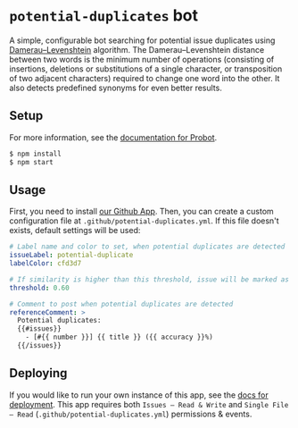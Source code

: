 # `potential-duplicates` bot

A simple, configurable bot searching for potential issue duplicates using [Damerau–Levenshtein](https://en.wikipedia.org/wiki/Damerau%E2%80%93Levenshtein_distance) algorithm. The Damerau–Levenshtein distance between two words is the minimum number of operations (consisting of insertions, deletions or substitutions of a single character, or transposition of two adjacent characters) required to change one word into the other. It also detects predefined synonyms for even better results.

## Setup

For more information, see the [documentation for Probot](https://github.com/probot/probot).

```bash
$ npm install
$ npm start
```

## Usage

First, you need to install [our Github App](https://github.com/apps/potential-duplicates). Then, you can create a custom configuration file at `.github/potential-duplicates.yml`. If this file doesn't exists, default settings will be used:

```yml
# Label name and color to set, when potential duplicates are detected
issueLabel: potential-duplicate
labelColor: cfd3d7

# If similarity is higher than this threshold, issue will be marked as duplicate
threshold: 0.60

# Comment to post when potential duplicates are detected
referenceComment: >
  Potential duplicates:
  {{#issues}}
    - [#{{ number }}] {{ title }} ({{ accuracy }}%)
  {{/issues}}
```

## Deploying

If you would like to run your own instance of this app, see the [docs for deployment](https://probot.github.io/docs/deployment/). This app requires both `Issues – Read & Write` and `Single File – Read` (`.github/potential-duplicates.yml`) permissions & events.
